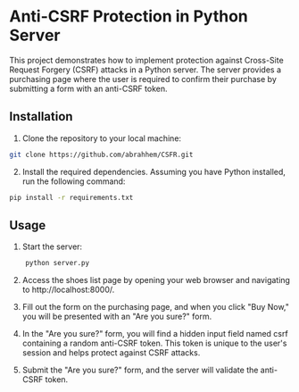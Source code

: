 # Anti-CSRF Protection in Python Server

This project demonstrates how to implement protection against Cross-Site Request Forgery (CSRF) attacks in a Python server. The server provides a purchasing page where the user is required to confirm their purchase by submitting a form with an anti-CSRF token.

## Installation

1. Clone the repository to your local machine:
```bash
git clone https://github.com/abrahhem/CSFR.git
```
2. Install the required dependencies. Assuming you have Python installed, run the following command:
```bash
pip install -r requirements.txt
```

## Usage

1. Start the server:
```bash
    python server.py
```
2. Access the shoes list page by opening your web browser and navigating to http://localhost:8000/.

3. Fill out the form on the purchasing page, and when you click "Buy Now," you will be presented with an "Are you sure?" form.

4. In the "Are you sure?" form, you will find a hidden input field named csrf containing a random anti-CSRF token. This token is unique to the user's session and helps protect against CSRF attacks.

5. Submit the "Are you sure?" form, and the server will validate the anti-CSRF token.

